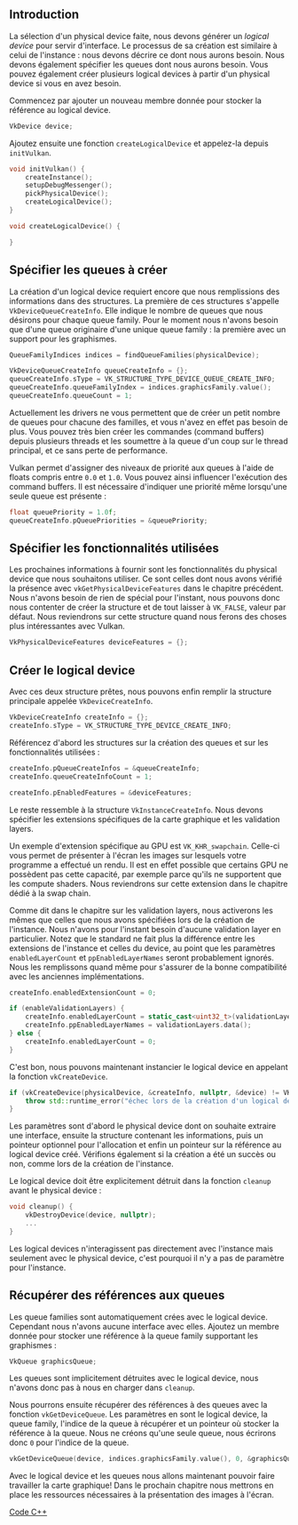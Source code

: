 ## Introduction

La sélection d'un physical device faite, nous devons générer un *logical device* pour servir d'interface. Le 
processus de sa création est similaire à celui de l'instance : nous devons décrire ce dont nous aurons besoin. Nous 
devons également spécifier les queues dont nous aurons besoin. Vous pouvez également créer plusieurs logical devices à
partir d'un physical device si vous en avez besoin.

Commencez par ajouter un nouveau membre donnée pour stocker la référence au logical device.

```c++
VkDevice device;
```

Ajoutez ensuite une fonction `createLogicalDevice` et appelez-la depuis `initVulkan`.

```c++
void initVulkan() {
    createInstance();
    setupDebugMessenger();
    pickPhysicalDevice();
    createLogicalDevice();
}

void createLogicalDevice() {

}
```

## Spécifier les queues à créer

La création d'un logical device requiert encore que nous remplissions des informations dans des structures. La 
première de ces structures s'appelle `VkDeviceQueueCreateInfo`. Elle indique le nombre de queues que nous désirons pour 
chaque queue family. Pour le moment nous n'avons besoin que d'une queue originaire d'une unique queue family : la 
première avec un support pour les graphismes.

```c++
QueueFamilyIndices indices = findQueueFamilies(physicalDevice);

VkDeviceQueueCreateInfo queueCreateInfo = {};
queueCreateInfo.sType = VK_STRUCTURE_TYPE_DEVICE_QUEUE_CREATE_INFO;
queueCreateInfo.queueFamilyIndex = indices.graphicsFamily.value();
queueCreateInfo.queueCount = 1;
```

Actuellement les drivers ne vous permettent que de créer un petit nombre de queues pour chacune des familles, et vous
n'avez en effet pas besoin de plus. Vous pouvez très bien créer les commandes (command buffers) depuis plusieurs 
threads et les soumettre à la queue d'un coup sur le thread principal, et ce sans perte de performance.

Vulkan permet d'assigner des niveaux de priorité aux queues à l'aide de floats compris entre `0.0` et `1.0`. Vous 
pouvez ainsi influencer l'exécution des command buffers. Il est nécessaire d'indiquer une priorité même lorsqu'une
seule queue est présente :

```c++
float queuePriority = 1.0f;
queueCreateInfo.pQueuePriorities = &queuePriority;
```

## Spécifier les fonctionnalités utilisées

Les prochaines informations à fournir sont les fonctionnalités du physical device que nous souhaitons utiliser. Ce 
sont celles dont nous avons vérifié la présence avec `vkGetPhysicalDeviceFeatures` dans le chapitre précédent. Nous 
n'avons besoin de rien de spécial pour l'instant, nous pouvons donc nous contenter de créer la structure et de tout 
laisser à `VK_FALSE`, valeur par défaut. Nous reviendrons sur cette structure quand nous ferons des choses plus 
intéressantes avec Vulkan.

```c++
VkPhysicalDeviceFeatures deviceFeatures = {};
```

## Créer le logical device

Avec ces deux structure prêtes, nous pouvons enfin remplir la structure principale appelée `VkDeviceCreateInfo`.

```c++
VkDeviceCreateInfo createInfo = {};
createInfo.sType = VK_STRUCTURE_TYPE_DEVICE_CREATE_INFO;
```

Référencez d'abord les structures sur la création des queues et sur les fonctionnalités utilisées :

```c++
createInfo.pQueueCreateInfos = &queueCreateInfo;
createInfo.queueCreateInfoCount = 1;

createInfo.pEnabledFeatures = &deviceFeatures;
```

Le reste ressemble à la structure `VkInstanceCreateInfo`. Nous devons spécifier les extensions spécifiques de la 
carte graphique et les validation layers.

Un exemple d'extension spécifique au GPU est `VK_KHR_swapchain`. Celle-ci vous permet de présenter à l'écran les images 
sur lesquels votre programme a effectué un rendu. Il est en effet possible que certains GPU ne possèdent pas cette 
capacité, par exemple parce qu'ils ne supportent que les compute shaders. Nous reviendrons sur cette extension
dans le chapitre dédié à la swap chain.

Comme dit dans le chapitre sur les validation layers, nous activerons les mêmes que celles que nous avons spécifiées 
lors de la création de l'instance. Nous n'avons pour l'instant besoin d'aucune validation layer en particulier. Notez
que le standard ne fait plus la différence entre les extensions de l'instance et celles du device, au point que les
paramètres `enabledLayerCount` et `ppEnabledLayerNames` seront probablement ignorés. Nous les remplissons quand même
pour s'assurer de la bonne compatibilité avec les anciennes implémentations.

```c++
createInfo.enabledExtensionCount = 0;

if (enableValidationLayers) {
    createInfo.enabledLayerCount = static_cast<uint32_t>(validationLayers.size());
    createInfo.ppEnabledLayerNames = validationLayers.data();
} else {
    createInfo.enabledLayerCount = 0;
}
```

C'est bon, nous pouvons maintenant instancier le logical device en appelant la fonction `vkCreateDevice`.

```c++
if (vkCreateDevice(physicalDevice, &createInfo, nullptr, &device) != VK_SUCCESS) {
    throw std::runtime_error("échec lors de la création d'un logical device!");
}
```

Les paramètres sont d'abord le physical device dont on souhaite extraire une interface, ensuite la structure contenant
les informations, puis un pointeur optionnel pour l'allocation et enfin un pointeur sur la référence au logical 
device créé. Vérifions également si la création a été un succès ou non, comme lors de la création de l'instance.

Le logical device doit être explicitement détruit dans la fonction `cleanup` avant le physical device :

```c++
void cleanup() {
    vkDestroyDevice(device, nullptr);
    ...
}
```

Les logical devices n'interagissent pas directement avec l'instance mais seulement avec le physical device, c'est 
pourquoi il n'y a pas de paramètre pour l'instance.

## Récupérer des références aux queues

Les queue families sont automatiquement crées avec le logical device. Cependant nous n'avons aucune interface avec 
elles. Ajoutez un membre donnée pour stocker une référence à la queue family supportant les graphismes :

```c++
VkQueue graphicsQueue;
```

Les queues sont implicitement détruites avec le logical device, nous n'avons donc pas à nous en charger dans `cleanup`.

Nous pourrons ensuite récupérer des références à des queues avec la fonction `vkGetDeviceQueue`. Les paramètres en 
sont le logical device, la queue family, l'indice de la queue à récupérer et un pointeur où stocker la référence à la
queue. Nous ne créons qu'une seule queue, nous écrirons donc `0` pour l'indice de la queue.

```c++
vkGetDeviceQueue(device, indices.graphicsFamily.value(), 0, &graphicsQueue);
```

Avec le logical device et les queues nous allons maintenant pouvoir faire travailler la carte graphique! Dans le 
prochain chapitre nous mettrons en place les ressources nécessaires à la présentation des images à l'écran.

[Code C++](/code/04_logical_device.cpp)
